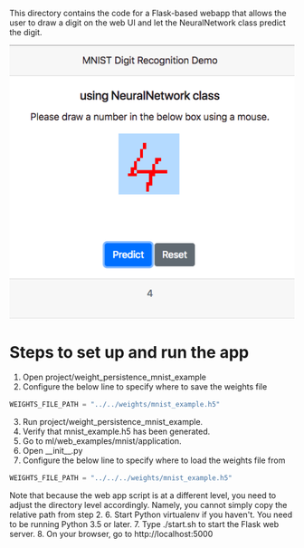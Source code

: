 This directory contains the code for a Flask-based webapp that allows the user to draw a digit on the web UI and let the NeuralNetwork class predict the digit.

![screenshot](https://github.com/hideyukiinada/ml/blob/master/assets/images/mnist-webapp-example.png)

# Steps to set up and run the app
1. Open project/weight_persistence_mnist_example
2. Configure the below line to specify where to save the weights file
```python
WEIGHTS_FILE_PATH = "../../weights/mnist_example.h5"
```
3. Run project/weight_persistence_mnist_example.
4. Verify that mnist_example.h5 has been generated. 
5. Go to ml/web_examples/mnist/application.
6. Open \_\_init__.py
7. Configure the below line to specify where to load the weights file from
```python
WEIGHTS_FILE_PATH = "../../../weights/mnist_example.h5"
```
Note that because the web app script is at a different level, you need to adjust the directory level accordingly.  Namely, you cannot simply copy the relative path from step 2.
6. Start Python virtualenv if you haven't.  You need to be running Python 3.5 or later.
7. Type ./start.sh to start the Flask web server.
8. On your browser, go to http://localhost:5000

